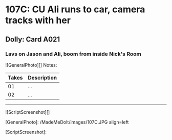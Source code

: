 # 107C: CU Ali runs to car, camera tracks with her

## Dolly: Card A021

### Lavs on Jason and Ali, boom from inside Nick's Room

![GeneralPhoto][]
Notes: 

| Takes | Description |
|:---|:----|
| 01 | ... |
| 02 | ... |

----

![ScriptScreenshot][]


[GeneralPhoto]:  /MadeMeDoIt/images/107C.JPG align=left

[ScriptScreenshot]: 